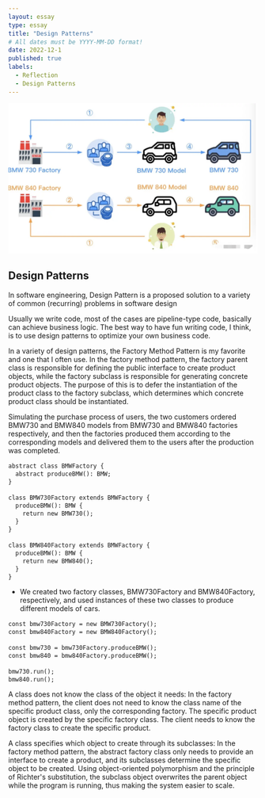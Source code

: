 ```yaml
---
layout: essay
type: essay
title: "Design Patterns"
# All dates must be YYYY-MM-DD format!
date: 2022-12-1
published: true
labels:
  - Reflection
  - Design Patterns
---
```


<img class="img-fluid" src="../img/Factory.png">

## Design Patterns
In software engineering, Design Pattern is a proposed solution to a variety of common (recurring) problems in software design

Usually we write code, most of the cases are pipeline-type code, basically can achieve business logic. The best way to have fun writing code, I think, is to use design patterns to optimize your own business code.

In a variety of design patterns, the Factory Method Pattern is my favorite and one that I often use. In the factory method pattern, the factory parent class is responsible for defining the public interface to create product objects, while the factory subclass is responsible for generating concrete product objects. The purpose of this is to defer the instantiation of the product class to the factory subclass, which determines which concrete product class should be instantiated.

Simulating the purchase process of users, the two customers ordered BMW730 and BMW840 models from BMW730 and BMW840 factories respectively, and then the factories produced them according to the corresponding models and delivered them to the users after the production was completed.

```
abstract class BMWFactory {
  abstract produceBMW(): BMW;
}

class BMW730Factory extends BMWFactory {
  produceBMW(): BMW {
    return new BMW730();
  }
}

class BMW840Factory extends BMWFactory {
  produceBMW(): BMW {
    return new BMW840();
  }
}
```

* We created two factory classes, BMW730Factory and BMW840Factory, respectively, and used instances of these two classes to produce different models of cars.

```
const bmw730Factory = new BMW730Factory();
const bmw840Factory = new BMW840Factory();

const bmw730 = bmw730Factory.produceBMW();
const bmw840 = bmw840Factory.produceBMW();

bmw730.run();
bmw840.run();
```
A class does not know the class of the object it needs: In the factory method pattern, the client does not need to know the class name of the specific product class, only the corresponding factory. The specific product object is created by the specific factory class. The client needs to know the factory class to create the specific product.

A class specifies which object to create through its subclasses: In the factory method pattern, the abstract factory class only needs to provide an interface to create a product, and its subclasses determine the specific object to be created. Using object-oriented polymorphism and the principle of Richter's substitution, the subclass object overwrites the parent object while the program is running, thus making the system easier to scale.
